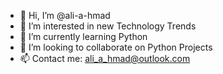 - 👋 Hi, I’m @ali-a-hmad
- 👀 I’m interested in new Technology Trends
- 🌱 I’m currently learning Python
- 💞️ I’m looking to collaborate on Python Projects
- 📫 Contact me: ali_a_hmad@outlook.com

<!---
ali-a-hmad/ali-a-hmad is a ✨ special ✨ repository because its `README.md` (this file) appears on your GitHub profile.
You can click the Preview link to take a look at your changes.
--->
